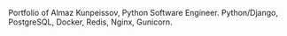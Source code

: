 Portfolio of Almaz Kunpeissov, Python Software Engineer. Python/Django, PostgreSQL, Docker, Redis, Nginx, Gunicorn.